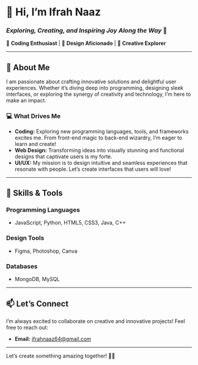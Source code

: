 
# 👋 Hi, I’m **Ifrah Naaz**  
### *Exploring, Creating, and Inspiring Joy Along the Way* 💙  

💙 **Coding Enthusiast** | 🎨 **Design Aficionado** | 🚀 **Creative Explorer**

---

## 🚀 **About Me**  
I am passionate about crafting innovative solutions and delightful user experiences. Whether it’s diving deep into programming, designing sleek interfaces, or exploring the synergy of creativity and technology, I’m here to make an impact.  

### 💻 **What Drives Me**  
- **Coding:** Exploring new programming languages, tools, and frameworks excites me. From front-end magic to back-end wizardry, I’m eager to learn and create!  
- **Web Design:** Transforming ideas into visually stunning and functional designs that captivate users is my forte.  
- **UI/UX:** My mission is to design intuitive and seamless experiences that resonate with people. Let’s create interfaces that users will love!  

---

## 🔧 **Skills & Tools**  

### **Programming Languages**  
- JavaScript, Python, HTML5, CSS3, Java, C++  

### **Design Tools**  
- Figma, Photoshop, Canva  

### **Databases**  
- MongoDB, MySQL  

---

## 📫 **Let’s Connect**  
I’m always excited to collaborate on creative and innovative projects! Feel free to reach out:  

- **Email:** [ifrahnaaz64@gmail.com](mailto:ifrahnaaz64@gmail.com)  

---

Let’s create something amazing together! 🚀💙  

